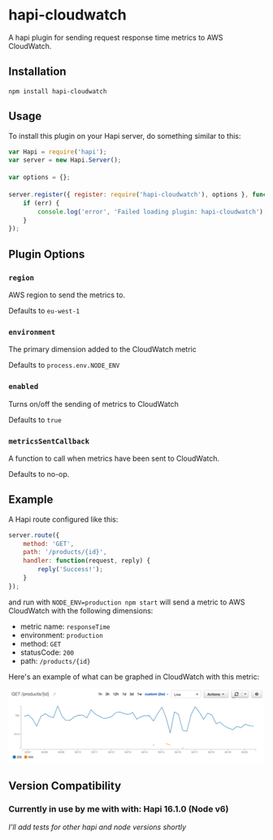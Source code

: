 # hapi-cloudwatch

A hapi plugin for sending request response time metrics to AWS CloudWatch.

## Installation

	npm install hapi-cloudwatch

## Usage

To install this plugin on your Hapi server, do something similar to this:

```js
var Hapi = require('hapi');
var server = new Hapi.Server();

var options = {};

server.register({ register: require('hapi-cloudwatch'), options }, function(err) {
	if (err) {
		console.log('error', 'Failed loading plugin: hapi-cloudwatch');
	}
});
```

## Plugin Options

### `region`

AWS region to send the metrics to.

Defaults to `eu-west-1`

### `environment`

The primary dimension added to the CloudWatch metric

Defaults to `process.env.NODE_ENV`

### `enabled`

Turns on/off the sending of metrics to CloudWatch

Defaults to `true`

### `metricsSentCallback`

A function to call when metrics have been sent to CloudWatch.

Defaults to no-op.

## Example

A Hapi route configured like this:

```js
server.route({
	method: 'GET',
	path: '/products/{id}',
	handler: function(request, reply) {
		reply('Success!');
	}
});
```
and run with `NODE_ENV=production npm start` will send a metric to AWS CloudWatch with the following dimensions:

- metric name: `responseTime`
- environment: `production`
- method: `GET`
- statusCode: `200`
- path: `/products/{id}`

Here's an example of what can be graphed in CloudWatch with this metric:

![Example CloudWatch Graph](./exampleGraph.png)


## Version Compatibility

### Currently in use by me with with: Hapi 16.1.0 (Node v6)

_I'll add tests for other hapi and node versions shortly_
